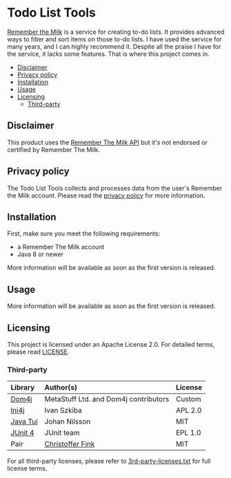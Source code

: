 # Todo List Tools
[Remember the Milk][1] is a service for creating to-do lists. It provides 
advanced ways to filter and sort items on those to-do lists. I have used the 
service for many years, and I can highly recommend it. Despite all the praise 
I have for the service, it lacks some features. That is where this project 
comes in.

* [Disclaimer](#disclaimer)
* [Privacy policy](#privacy-policy)
* [Installation](#installation)
* [Usage](#usage)
* [Licensing](#licensing)
    * [Third-party](#third-party)

## Disclaimer
This product uses the [Remember The Milk API][5] but it's not endorsed or 
certified by Remember The Milk.

## Privacy policy
The Todo List Tools collects and processes data from the user's Remember the 
Milk account. Please read the [privacy policy][2] for more information.

## Installation
First, make sure you meet the following requirements:
* a Remember The Milk account
* Java 8 or newer

More information will be available as soon as the first version is released.

## Usage
More information will be available as soon as the first version is released.

## Licensing
This project is licensed under an Apache License 2.0. For detailed terms, 
please read [LICENSE][3]. 

### Third-party
| Library | Author(s) | License
| :-- | :-- | :--
| [Dom4j][7] | MetaStuff Ltd. and Dom4j contributors | Custom
| [Ini4j][8] | Ivan Szkiba | APL 2.0
| [Java Tui][10] | Johan Nilsson | MIT
| [JUnit 4][9] | JUnit team | EPL 1.0
| Pair | [Christoffer Fink][4] | MIT

For all third-party licenses, please refer to [3rd-party-licenses.txt][6] 
for full license terms.


[1]: https://www.rememberthemilk.com
[2]: privacy-policy.md
[3]: LICENSE
[4]: https://github.com/finkn
[5]: https://www.rememberthemilk.com/services/api/
[6]: 3rd-party-licenses.txt
[7]: https://dom4j.github.io/
[8]: http://ini4j.sourceforge.net/index.html
[9]: https://junit.org/junit4/
[10]: https://github.com/olivertwistor/java-tui

